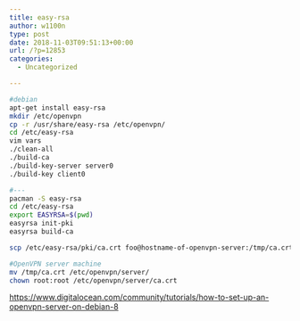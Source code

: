 ```yaml
---
title: easy-rsa
author: w1100n
type: post
date: 2018-11-03T09:51:13+00:00
url: /?p=12853
categories:
  - Uncategorized

---
```

```bash
#debian
apt-get install easy-rsa
mkdir /etc/openvpn
cp -r /usr/share/easy-rsa /etc/openvpn/
cd /etc/easy-rsa
vim vars
./clean-all
./build-ca
./build-key-server server0
./build-key client0

#---
pacman -S easy-rsa
cd /etc/easy-rsa
export EASYRSA=$(pwd)
easyrsa init-pki
easyrsa build-ca

scp /etc/easy-rsa/pki/ca.crt foo@hostname-of-openvpn-server:/tmp/ca.crt

#OpenVPN server machine
mv /tmp/ca.crt /etc/openvpn/server/
chown root:root /etc/openvpn/server/ca.crt


```

https://www.digitalocean.com/community/tutorials/how-to-set-up-an-openvpn-server-on-debian-8